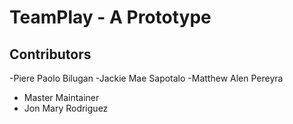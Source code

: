 # TeamPlay - A Prototype

## Contributors
-Piere Paolo Bilugan
-Jackie Mae Sapotalo
-Matthew Alen Pereyra

- Master Maintainer
- Jon Mary Rodriguez
  
